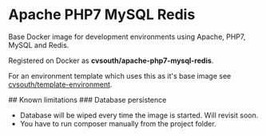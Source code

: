 # Apache PHP7 MySQL Redis
<p>Base Docker image for development environments using Apache, PHP7, MySQL and Redis.</p>
<p>Registered on Docker as <strong>cvsouth/apache-php7-mysql-redis</strong>.</p>
<p>For an environment template which uses this as it's base image see <a href="https://github.com/cvsouth/template-environment">cvsouth/template-environment</a>.</p>
## Known limitations
### Database persistence
<ul>
  <li>Database will be wiped every time the image is started. Will revisit soon.</li>
  <li>You have to run composer manually from the project folder.</li>
</ul>

